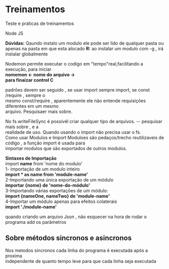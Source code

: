 # Treinamentos
Teste e práticas de treinamentos

Node JS 


**Dúvidas:**
Qaundo instalo um modulo ele pode ser lido de qualquer pasta ou apenas na pasta em que esta alocado 
**R:** ao instalar um modulo com -g , irá instalar globalmente 

Nodemon permite executar o codigo em "tempo"real,facilitando a execução, para iniciar <br>
**nomemon <- nome do arquivo -> <br>** 
**para finaizar control C** 

padrões devem ser seguido , se usar import sempre import, se const /require , sempre o <br>
mesmo const/require , aparentemente ele não entende requisições diferentes em um mesmo <br>
arquivo. Pesquisaer mais sobre. 

No fs.writeFileSync é possivél criar qualquer tipo de arquivos. -- pesquisar mais sobre , e a <br> realidade de uso. Quando usando o import não precisa usar o fs. 
<br>
Como usar Modulos e Import 
Moduloes são pedaços/trecho reutilizaveis de código , a função import é usada para <br>
importar modulos que são exportados de outros modulos. 
<br>

**Sintaxes de Importação** <br>
import **name** from 'nome do modulo' <br>
1- importação de um modulo inteiro <br>
**import * as name from 'module-name'** <br>
2-Importando uma única exportação de um módulo <br>
**importar {nome} de 'nome-do-módulo'**<br>
3-Importando várias exportações de um módulo:<br>
**import {nameOne, nameTwo} de 'module-name'**<br>
4-Importar um módulo apenas para efeitos colaterais<br>
**import './module-name'**<br>


quando criando um arquivo Json , não esquecer na hora de rodar o programa add os parâmetros <br>

## Sobre métodos sincronos e asincronos <br>

Nos metodos sincronos cada linha do programa é executada após a proxima <br>
independente de quanto tempo leve para que cada linha seja executada <br>